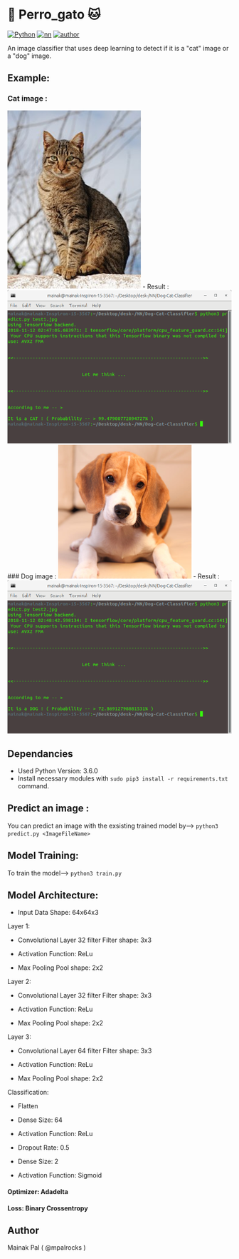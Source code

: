 # :dog: Perro_gato :cat:
[![Python](https://img.shields.io/badge/Language-Python-red.svg)](https://www.python.org/)
[![nn](https://img.shields.io/badge/Powered_by-Neural_Nets-blue.svg)](https://www.python.org/)
[![author](https://img.shields.io/badge/Author-Mainak-orange.svg)](https://mpalrocks.github.io/)


An image classifier that uses deep learning to detect if it is a "cat" image or a "dog" image.<br/>

## Example:

### Cat image :
<img src="test1.jpg?raw=true" width="300">
- Result :
<img src="ss_cat.png?raw=true">
<br/>
### Dog image :
<img src="test2.jpg?raw=true" width="300">
- Result :
<img src="ss_dog.png?raw=true">
<br/>

## Dependancies

- Used Python Version: 3.6.0
- Install necessary modules with `sudo pip3 install -r requirements.txt` command.

## Predict an image :
You can predict an image with the exsisting trained model by-->
`python3 predict.py <ImageFileName>`

## Model Training:

To train the model-->
`python3 train.py`

## Model Architecture:
- Input Data
Shape: 64x64x3

Layer 1:
- Convolutional Layer
32 filter
Filter shape: 3x3

- Activation
Function: ReLu

- Max Pooling
Pool shape: 2x2

Layer 2:
- Convolutional Layer
32 filter
Filter shape: 3x3

- Activation
Function: ReLu

- Max Pooling
Pool shape: 2x2

Layer 3:
- Convolutional Layer
64 filter
Filter shape: 3x3

- Activation
Function: ReLu

- Max Pooling
Pool shape: 2x2

Classification:
- Flatten

- Dense
Size: 64

- Activation
Function: ReLu

- Dropout
Rate: 0.5

- Dense
Size: 2

- Activation
Function: Sigmoid

#### Optimizer: Adadelta
#### Loss: Binary Crossentropy

## Author

Mainak Pal ( @mpalrocks )
